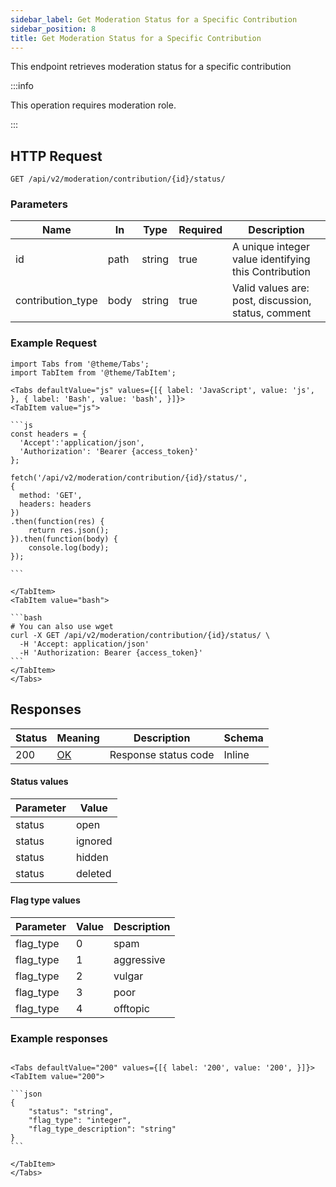 ```yaml
---
sidebar_label: Get Moderation Status for a Specific Contribution
sidebar_position: 8
title: Get Moderation Status for a Specific Contribution
---
```


This endpoint retrieves moderation status for a specific contribution

:::info

This operation requires moderation role.

:::

## HTTP Request

`GET /api/v2/moderation/contribution/{id}/status/`


### Parameters

|Name|In|Type|Required|Description|
|---|---|---|---|---|
|id|path|string|true|A unique integer value identifying this Contribution|
|contribution_type|body|string|true|Valid values are: post, discussion, status, comment|

### Example Request

````mdx-code-block
import Tabs from '@theme/Tabs';
import TabItem from '@theme/TabItem';

<Tabs defaultValue="js" values={[{ label: 'JavaScript', value: 'js', }, { label: 'Bash', value: 'bash', }]}>
<TabItem value="js">

```js
const headers = {
  'Accept':'application/json',
  'Authorization': 'Bearer {access_token}'
};

fetch('/api/v2/moderation/contribution/{id}/status/',
{
  method: 'GET',
  headers: headers
})
.then(function(res) {
    return res.json();
}).then(function(body) {
    console.log(body);
});

```

</TabItem>
<TabItem value="bash">

```bash
# You can also use wget
curl -X GET /api/v2/moderation/contribution/{id}/status/ \
  -H 'Accept: application/json'
  -H 'Authorization: Bearer {access_token}'
```
</TabItem>
</Tabs>
````

## Responses

|Status|Meaning| Description    | Schema |
|---|---|----------------|--------|
|200|[OK](https://tools.ietf.org/html/rfc7231#section-6.3.1)|Response status code| Inline |

#### Status values

| Parameter | Value   |
|-----------|---------|
| status | open    |
| status | ignored |
| status | hidden  |
| status | deleted | 


#### Flag type values

| Parameter | Value | Description |
|-----------|-------|-------------|
| flag_type | 0     | spam        |
| flag_type | 1     | aggressive  |
| flag_type | 2     | vulgar      |
| flag_type | 3     | poor        |
| flag_type | 4     | offtopic    |


### Example responses


````mdx-code-block

<Tabs defaultValue="200" values={[{ label: '200', value: '200', }]}>
<TabItem value="200">

```json
{
    "status": "string",
    "flag_type": "integer",
    "flag_type_description": "string"
}
```

</TabItem>
</Tabs>
````
